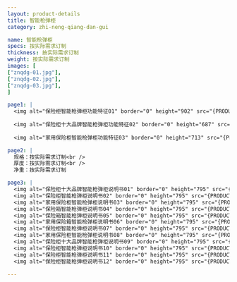 ```yaml
---
layout: product-details
title: 智能枪弹柜
category: zhi-neng-qiang-dan-gui

name: 智能枪弹柜
specs: 按实际需求订制
thickness: 按实际需求订制
weight: 按实际需求订制
images: [
["znqdg-01.jpg"],
["znqdg-02.jpg"],
["znqdg-03.jpg"],
]

page1: |
  <img alt="保险柜智能枪弹柜功能特征01" border="0" height="902" src="{PRODUCT_IMAGES}products/znqdg-gn-01.jpg" width="538" />
  
  <img alt="保险柜十大品牌智能枪弹柜功能特征02" border="0" height="687" src="{PRODUCT_IMAGES}products/znqdg-gn-02.jpg" width="538" />
  
  <img alt="家用保险柜智能枪弹柜功能特征03" border="0" height="713" src="{PRODUCT_IMAGES}products/znqdg-gn-03.jpg" width="538" />

page2: |
  规格：按实际需求订制<br />
  厚度：按实际需求订制<br />
  净重：按实际需求订制

page3: |
  <img alt="保险柜十大品牌智能枪弹柜说明书01" border="0" height="795" src="{PRODUCT_IMAGES}products/fg-sm01.jpg" width="538" /><br />
  <img alt="保险柜智能枪弹柜说明书02" border="0" height="795" src="{PRODUCT_IMAGES}products/fg-sm02.jpg" width="538" /><br />
  <img alt="家用保险柜智能枪弹柜说明书03" border="0" height="795" src="{PRODUCT_IMAGES}products/fg-sm03.jpg" width="538" /><br />
  <img alt="保险箱智能枪弹柜说明书04" border="0" height="795" src="{PRODUCT_IMAGES}products/fg-sm04.jpg" width="538" /><br />
  <img alt="保险箱智能枪弹柜说明书05" border="0" height="795" src="{PRODUCT_IMAGES}products/fg-sm05.jpg" width="538" /><br />
  <img alt="家用保险箱智能枪弹柜说明书06" border="0" height="795" src="{PRODUCT_IMAGES}products/fg-sm06.jpg" width="538" /><br />
  <img alt="保险柜智能枪弹柜说明书07" border="0" height="795" src="{PRODUCT_IMAGES}products/fg-sm07.jpg" width="538" /><br />
  <img alt="家用保险柜智能枪弹柜说明书08" border="0" height="795" src="{PRODUCT_IMAGES}products/fg-sm08.jpg" width="538" /><br />
  <img alt="保险柜十大品牌智能枪弹柜说明书09" border="0" height="795" src="{PRODUCT_IMAGES}products/fg-sm09.jpg" width="538" /><br />
  <img alt="保险柜智能枪弹柜说明书10" border="0" height="795" src="{PRODUCT_IMAGES}products/fg-sm10.jpg" width="538" /><br />
  <img alt="保险柜智能枪弹柜说明书11" border="0" height="795" src="{PRODUCT_IMAGES}products/fg-sm11.jpg" width="538" /><br />
  <img alt="保险柜智能枪弹柜说明书12" border="0" height="795" src="{PRODUCT_IMAGES}products/fg-sm12.jpg" width="538" />

---
```

